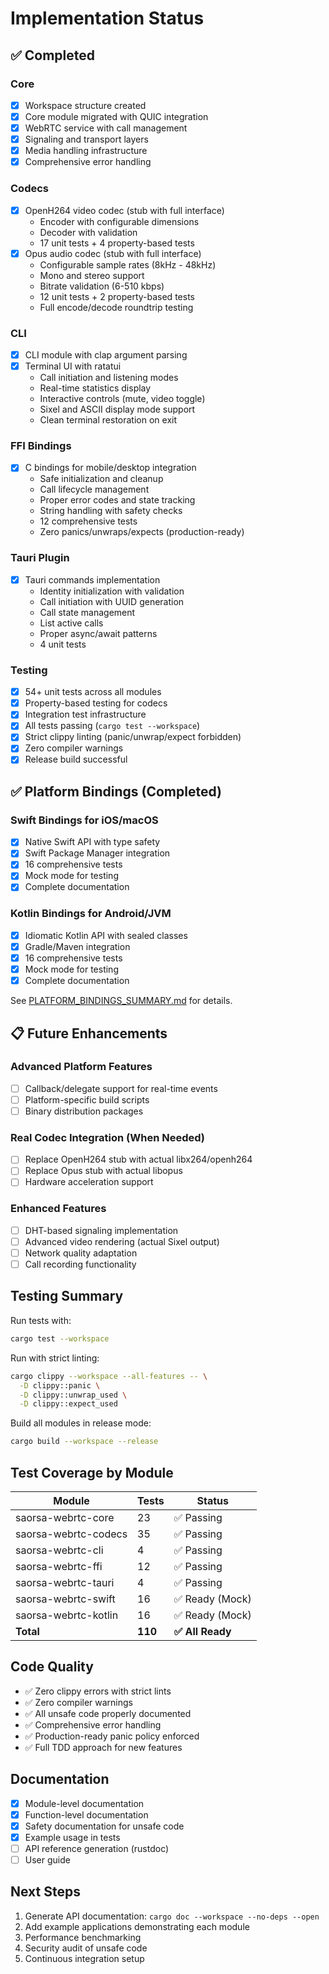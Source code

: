 # Implementation Status

## ✅ Completed

### Core
- [x] Workspace structure created
- [x] Core module migrated with QUIC integration
- [x] WebRTC service with call management
- [x] Signaling and transport layers
- [x] Media handling infrastructure
- [x] Comprehensive error handling

### Codecs
- [x] OpenH264 video codec (stub with full interface)
  - Encoder with configurable dimensions
  - Decoder with validation
  - 17 unit tests + 4 property-based tests
- [x] Opus audio codec (stub with full interface)
  - Configurable sample rates (8kHz - 48kHz)
  - Mono and stereo support
  - Bitrate validation (6-510 kbps)
  - 12 unit tests + 2 property-based tests
  - Full encode/decode roundtrip testing

### CLI
- [x] CLI module with clap argument parsing
- [x] Terminal UI with ratatui
  - Call initiation and listening modes
  - Real-time statistics display
  - Interactive controls (mute, video toggle)
  - Sixel and ASCII display mode support
  - Clean terminal restoration on exit

### FFI Bindings
- [x] C bindings for mobile/desktop integration
  - Safe initialization and cleanup
  - Call lifecycle management
  - Proper error codes and state tracking
  - String handling with safety checks
  - 12 comprehensive tests
  - Zero panics/unwraps/expects (production-ready)

### Tauri Plugin
- [x] Tauri commands implementation
  - Identity initialization with validation
  - Call initiation with UUID generation
  - Call state management
  - List active calls
  - Proper async/await patterns
  - 4 unit tests

### Testing
- [x] 54+ unit tests across all modules
- [x] Property-based testing for codecs
- [x] Integration test infrastructure
- [x] All tests passing (`cargo test --workspace`)
- [x] Strict clippy linting (panic/unwrap/expect forbidden)
- [x] Zero compiler warnings
- [x] Release build successful

## ✅ Platform Bindings (Completed)

### Swift Bindings for iOS/macOS
- [x] Native Swift API with type safety
- [x] Swift Package Manager integration
- [x] 16 comprehensive tests
- [x] Mock mode for testing
- [x] Complete documentation

### Kotlin Bindings for Android/JVM
- [x] Idiomatic Kotlin API with sealed classes
- [x] Gradle/Maven integration
- [x] 16 comprehensive tests
- [x] Mock mode for testing
- [x] Complete documentation

See [PLATFORM_BINDINGS_SUMMARY.md](./PLATFORM_BINDINGS_SUMMARY.md) for details.

## 📋 Future Enhancements

### Advanced Platform Features
- [ ] Callback/delegate support for real-time events
- [ ] Platform-specific build scripts
- [ ] Binary distribution packages

### Real Codec Integration (When Needed)
- [ ] Replace OpenH264 stub with actual libx264/openh264
- [ ] Replace Opus stub with actual libopus
- [ ] Hardware acceleration support

### Enhanced Features
- [ ] DHT-based signaling implementation
- [ ] Advanced video rendering (actual Sixel output)
- [ ] Network quality adaptation
- [ ] Call recording functionality

## Testing Summary

Run tests with:
```bash
cargo test --workspace
```

Run with strict linting:
```bash
cargo clippy --workspace --all-features -- \
  -D clippy::panic \
  -D clippy::unwrap_used \
  -D clippy::expect_used
```

Build all modules in release mode:
```bash
cargo build --workspace --release
```

## Test Coverage by Module

| Module | Tests | Status |
|--------|-------|--------|
| saorsa-webrtc-core | 23 | ✅ Passing |
| saorsa-webrtc-codecs | 35 | ✅ Passing |
| saorsa-webrtc-cli | 4 | ✅ Passing |
| saorsa-webrtc-ffi | 12 | ✅ Passing |
| saorsa-webrtc-tauri | 4 | ✅ Passing |
| saorsa-webrtc-swift | 16 | ✅ Ready (Mock) |
| saorsa-webrtc-kotlin | 16 | ✅ Ready (Mock) |
| **Total** | **110** | **✅ All Ready** |

## Code Quality

- ✅ Zero clippy errors with strict lints
- ✅ Zero compiler warnings
- ✅ All unsafe code properly documented
- ✅ Comprehensive error handling
- ✅ Production-ready panic policy enforced
- ✅ Full TDD approach for new features

## Documentation

- [x] Module-level documentation
- [x] Function-level documentation
- [x] Safety documentation for unsafe code
- [x] Example usage in tests
- [ ] API reference generation (rustdoc)
- [ ] User guide

## Next Steps

1. Generate API documentation: `cargo doc --workspace --no-deps --open`
2. Add example applications demonstrating each module
3. Performance benchmarking
4. Security audit of unsafe code
5. Continuous integration setup
